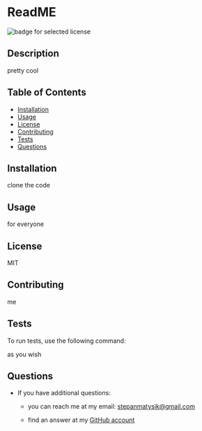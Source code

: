 
  # ReadME

  ![badge for selected license](https://img.shields.io/badge/license-MIT-9cf)

  ## Description
  
  pretty cool

  ## Table of Contents

  * [Installation](#installation)
  * [Usage](#usage)
  * [License](#license)
  * [Contributing](#contributing)
  * [Tests](#tests)
  * [Questions](#questions)
  
  ## Installation
  
  clone the code

  ## Usage

  for everyone

  ## License

  MIT

  ## Contributing

  me

  ## Tests
  
  To run tests, use the following command:
 
  as you wish

  ## Questions
  
  - If you have additional questions:

    - you can reach me at my email:  [stepanmatysik@gmail.com](mailto:stepanmatysik@gmail.com)
 
    - find an answer at my [GitHub account](https://github.com/elfsvet)
  